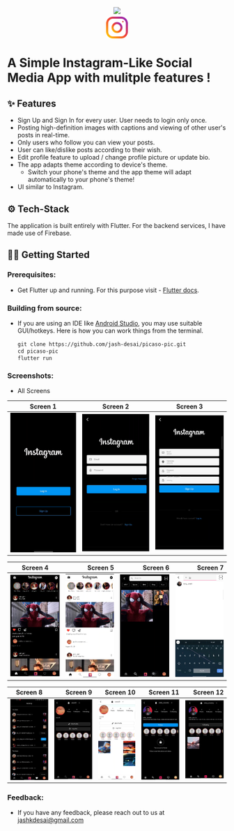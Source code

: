 <h1 align="center"> 
  <img align="center" src="https://github.com/jash-desai/picaso-pic/blob/main/AppName.svg"/> </br>
  <img align="center" alt="PicasoPic" width="50px" src="https://raw.githubusercontent.com/jash-desai/jash-desai/main/assets/instagram.svg" />
</h1>

# A Simple Instagram-Like Social Media App with mulitple features !

## ✨ Features
* Sign Up and Sign In for every user. User needs to login only once. </br>
* Posting high-definition images with captions and viewing of other user's posts in real-time.
* Only users who follow you can view your posts.
* User can like/dislike posts according to their wish.
* Edit profile feature to upload / change profile picture or update bio. 
* The app adapts theme according to device's theme.
    - Switch your phone's theme and the app theme will adapt automatically to your phone's theme!
* UI similar to Instagram.

## ⚙️ Tech-Stack
The application is built entirely with Flutter. For the backend services, I have made use of Firebase.

## 🏃🏻 Getting Started
### Prerequisites:
* Get Flutter up and running. For this purpose visit - [Flutter docs](https://flutter.dev/docs/get-started/install).

### Building from source:
* If you are using an IDE like [Android Studio](https://developer.android.com/studio), you may use suitable GUI/hotkeys. Here is how you can work things from the terminal.

    ```
    git clone https://github.com/jash-desai/picaso-pic.git
    cd picaso-pic
    flutter run
    ```

### Screenshots:
* All Screens 

Screen 1  |  Screen 2  | Screen 3 
:-------------------------:|:-------------------------:|:-------------------------:
![](assets/screenshots/launch%20sscreen.png)|![](assets/screenshots/sign%20in%20screen.png)|![](assets/screenshots/sign%20up%20screen.png)

Screen 4 |Screen 5 |Screen 6 |Screen 7
:-------------------------:|-------------------------:|-------------------------:|-------------------------:
![](assets/screenshots/Homescreen%20-%20dark.png)|![](assets/screenshots/Homescreen%20-%20light.png) |![](assets/screenshots/Search%20Screen%20-%20dark.png)|![](assets/screenshots/Search%20screen%20-%20light.png)

Screen 8 |Screen 9 |Screen 10 |Screen 11  | Screen 12
:-------------------------:|-------------------------:|-------------------------:|-------------------------:|-------------------------:
![](assets/screenshots/Activity%20Feed%20-%20dark.png)|![](assets/screenshots/Profile%20Page%20-%20dark.png) |![](assets/screenshots/Profile%20-%20light.png)|![](assets/screenshots/profile%20-%20unfollowed%20-%20dark.png)|![](assets/screenshots/profile%20-%20followed%20-%20dark.png)

### Feedback:
* If you have any feedback, please reach out to us at jashkdesai@gmail.com
</br>
